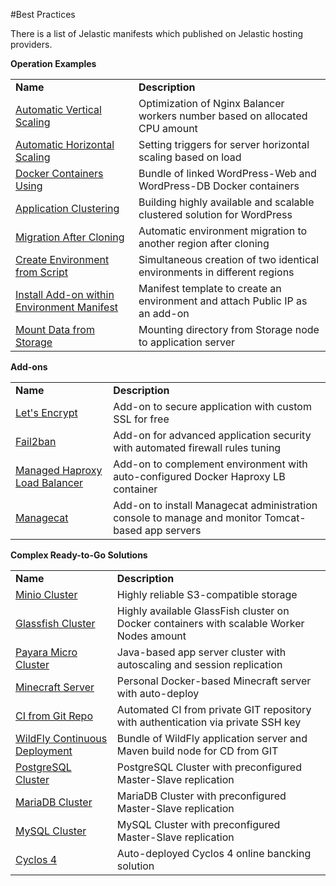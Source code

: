 #Best Practices

There is a list of Jelastic manifests which published on Jelastic hosting providers.

**Operation Examples**

<table class="bs-pr">
    <tr>
        <td>
            <b>Name</b>
        </td>
        <td>
            <b>Description</b>
        </td>
    </tr>
    <tr>
        <td>
            <a href="http://docs.cloudscripting.com/examples/operation-examples/#automatic-vertical-scaling">Automatic Vertical Scaling</a>
        </td>
        <td>
            Optimization of Nginx Balancer workers number based on allocated CPU amount
        </td>
    </tr>
    <tr>
        <td>
            <a href="http://docs.cloudscripting.com/examples/operation-examples/#automatic-horizontal-scaling">Automatic Horizontal Scaling</a>
        </td>
        <td>
            Setting triggers for server horizontal scaling based on load
        </td>
    </tr>
    <tr>
        <td>
            <a href="http://docs.cloudscripting.com/examples/operation-examples/#using-dockers">Docker Containers Using</a>
        </td>
        <td>
            Bundle of linked WordPress-Web and WordPress-DB Docker containers
        </td>
    </tr>
    <tr>
        <td>
            <a href="http://docs.cloudscripting.com/examples/operation-examples/#wordpress-cluster">Application Clustering</a>
        </td>
        <td>
            Building highly available and scalable clustered solution for WordPress
        </td>
    </tr>
    <tr>
        <td>
            <a href="http://docs.cloudscripting.com/examples/operation-examples/#automated-environment-migration-after-cloning">Migration After Cloning</a>
        </td>
        <td>
            Automatic environment migration to another region after cloning
        </td>
    </tr>
    <tr>
        <td>
            <a href="http://docs.cloudscripting.com/examples/operation-examples/#create-two-environments-from-one-jps-in-different-regions">Create Environment from Script</a>
        </td>
        <td>
            Simultaneous creation of two identical environments in different regions
        </td>
    </tr>
    <tr>
        <td>
            <a href="http://docs.cloudscripting.com/examples/operation-examples/#install-add-on-inside-manifest">Install Add-on within Environment Manifest</a>
        </td>
        <td>
            Manifest template to create an environment and attach Public IP as an add-on
        </td>
    </tr>
    <tr>
        <td>
            <a href="http://docs.cloudscripting.com/examples/operation-examples/#mount-data-storage">Mount Data from Storage</a>
        </td>
        <td>
            Mounting directory from Storage node to application server
        </td>
    </tr>
</table>

**Add-ons**

<table>
    <tr>
        <td>
            <b>Name</b>
        </td>
        <td>
            <b>Description</b>
        </td>
    </tr>
    <tr>
        <td>
            <a href="https://github.com/jelastic-jps/lets-encrypt">Let's Encrypt</a>
        </td>
        <td>
            Add-on to secure application with custom SSL for free
        </td>
    </tr>
    <tr>
        <td>
            <a href="https://github.com/jelastic-jps/fail2ban">Fail2ban</a>
        </td>
        <td>
            Add-on for advanced application security with automated firewall rules tuning
        </td>
    </tr>
    <tr>
        <td>
            <a href="https://github.com/jelastic-jps/payara/tree/master/addons/haproxy-load-balancing">Managed Haproxy Load Balancer</a>
        </td>
        <td>
            Add-on to complement environment with auto-configured Docker Haproxy LB container
        </td>
    </tr>
    <tr>
        <td>
            <a href="https://github.com/jelastic-jps/managecat">Managecat</a>
        </td>
        <td>
            Add-on to install Managecat administration console to manage and monitor Tomcat-based app servers
        </td>
    </tr>
    </table>
    
**Complex Ready-to-Go Solutions**

<table>
    <tr>
        <td>
            <b>Name</b>
        </td>
        <td>
            <b>Description</b>
        </td>
    </tr>
    <tr>
        <td>
            <a href="https://github.com/jelastic-jps/minio">Minio Cluster</a>
        </td>
        <td>
            Highly reliable S3-compatible storage
        </td>
    </tr>
    <tr>
        <td>
            <a href="https://github.com/jelastic-jps/glassfish">Glassfish Cluster</a>
        </td>
        <td>
            Highly available GlassFish cluster on Docker containers with scalable Worker Nodes amount
        </td>
    </tr>
    <tr>
        <td>
            <a href="https://github.com/jelastic-jps/payara">Payara Micro Cluster</a>
        </td>
        <td>
            Java-based app server cluster with autoscaling and session replication
        </td>
    </tr>
    <tr>
        <td>
            <a href="https://github.com/jelastic-jps/minecraft-server">Minecraft Server</a>
        </td>
        <td>
            Personal Docker-based Minecraft server with auto-deploy
        </td>
    </tr>
    <tr>
        <td>
            <a href="https://github.com/jelastic-jps/git-push-deploy">CI from Git Repo</a>
        </td>
        <td>
            Automated CI from private GIT repository with authentication via private SSH key
        </td>
    </tr>
    <tr>
        <td>
            <a href="https://github.com/jelastic-jps/wildfly">WildFly Continuous Deployment</a>
        </td>
        <td>
            Bundle of WildFly application server and Maven build node for CD from GIT
        </td>
    </tr>
    <tr>
        <td>
            <a href="https://github.com/jelastic-jps/wildfly">PostgreSQL Cluster</a>
        </td>
        <td>
            PostgreSQL Cluster with preconfigured Master-Slave replication
        </td>
    </tr>
    <tr>
        <td>
            <a href="https://github.com/jelastic-jps/mariadb-replication">MariaDB Cluster</a>
        </td>
        <td>
            MariaDB Cluster with preconfigured Master-Slave replication
        </td>
    </tr>
    <tr>
        <td>
            <a href="https://github.com/jelastic-jps/mysql-replication">MySQL Cluster</a>
        </td>
        <td>
            MySQL Cluster with preconfigured Master-Slave replication
        </td>
    </tr>
    <tr>
        <td>
            <a href="https://github.com/jelastic-jps/mysql-replication">Cyclos 4</a>
        </td>
        <td>
            Auto-deployed Cyclos 4 online bancking solution
        </td>
    </tr>
</table>
